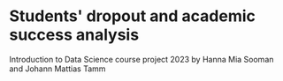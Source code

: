 # Students' dropout and academic success analysis
Introduction to Data Science course project 2023 by Hanna Mia Sooman and Johann Mattias Tamm

